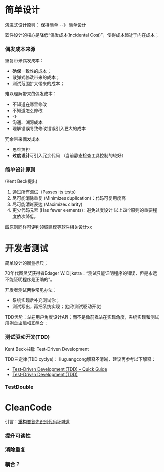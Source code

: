 # 简单设计

演进式设计原则： 
保持简单  --》 简单设计

软件设计的核心是降低“偶发成本(Incidental Cost)”，使得成本趋近于内在成本；

### 偶发成本来源
重复带来偶发成本：
- 确保一致性的成本；
- 散弹式修改带来的成本；
- 测试范围扩大带来的成本；

难以理解带来的偶发成本：
- 不知道在哪里修改
- 不知道怎么修改
- -》
- 沟通、溯源成本
- 理解错误导致修改错误引入更大的成本

冗余带来偶发成本
- 思维负担
- **过度设计**可引入冗余代码
（当前静态检查工具控制的较好）

### 简单设计原则
(Kent Beck提出)
1. 通过所有测试（Passes its tests）
2. 尽可能消除重复 (Minimizes duplication)：代码可复用度高
3. 尽可能清晰表达 (Maximizes clarity)
4. 更少代码元素 (Has fewer elements) :  避免过度设计
以上四个原则的重要程度依次降低。

四原则同样可评判领域建模等软件相关设计xx


# 开发者测试
简单设计的衡量标尺；

70年代图灵奖获得者Edsger W. Dijkstra：“测试只能证明程序的错误，但是永远不能证明程序是正确的”。

开发者测试两种常见办法：
- 系统实现后补充测试你；
- 测试写出，再把系统实现；(也称测试驱动开发)

TDD优势：站在用户角度设计API；而不是像前者站在实现角度，系统实现和测试用例会出现相互耦合；

### 测试驱动开发(TDD)
Kent Beck书籍: Test-Driven Development 

TDD三定律(TDD cyclye)：
liuguangcong解释不清晰，建议再参考以下解释：
- [Test-Driven Development (TDD) – Quick Guide](https://brainhub.eu/blog/test-driven-development-tdd/)
- [Test-Driven Development (TDD)](https://docs.firstdecode.com/tdd/)

### TestDouble








# CleanCode

引言：[重构要首先识别代码坏味道](https://github.com/MagicBowen/refactoring/blob/master/effective-refactoring-1.md#%E5%85%B3%E4%BA%8E%E6%9C%AC%E6%96%87)

### 提升可读性

### 消除重复

### 耦合？

